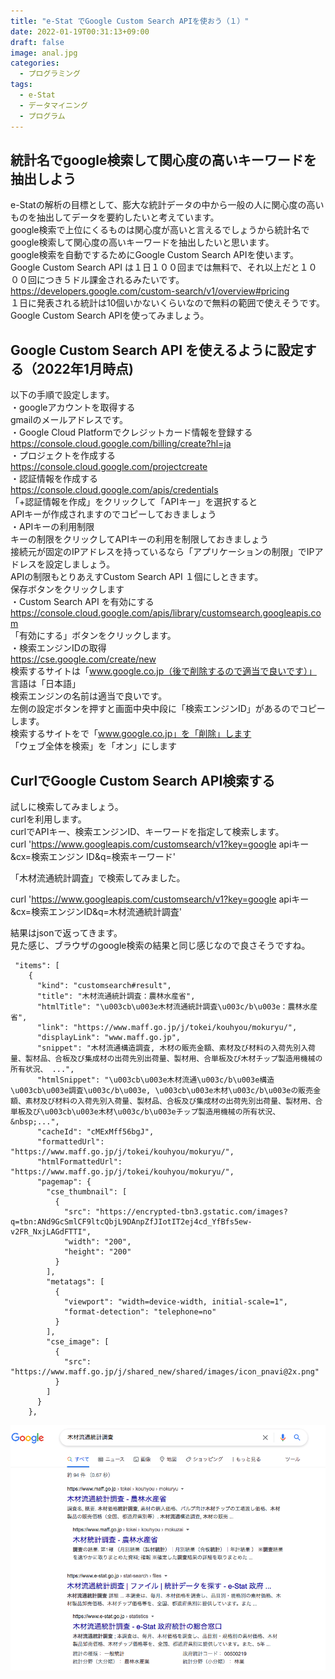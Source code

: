 ```yaml
---
title: "e-Stat でGoogle Custom Search APIを使おう（１）"
date: 2022-01-19T00:31:13+09:00
draft: false
image: anal.jpg
categories:
  - プログラミング
tags:
  - e-Stat 
  - データマイニング
  - プログラム
---
```

## 統計名でgoogle検索して関心度の高いキーワードを抽出しよう
e-Statの解析の目標として、膨大な統計データの中から一般の人に関心度の高いものを抽出してデータを要約したいと考えています。  
google検索で上位にくるものは関心度が高いと言えるでしょうから統計名でgoogle検索して関心度の高いキーワードを抽出したいと思います。  
google検索を自動でするためにGoogle Custom Search APIを使います。  
Google Custom Search API は１日１００回までは無料で、それ以上だと１０００回につき５ドル課金されるみたいです。  
https://developers.google.com/custom-search/v1/overview#pricing  
１日に発表される統計は10個いかないくらいなので無料の範囲で使えそうです。  
Google Custom Search APIを使ってみましょう。  

## Google Custom Search API を使えるように設定する（2022年1月時点)
以下の手順で設定します。  
・googleアカウントを取得する  
gmailのメールアドレスです。  
・Google Cloud Platformでクレジットカード情報を登録する  
https://console.cloud.google.com/billing/create?hl=ja  
・プロジェクトを作成する  
https://console.cloud.google.com/projectcreate  
・認証情報を作成する  
https://console.cloud.google.com/apis/credentials  
「+認証情報を作成」をクリックして「APIキー」を選択すると  
APIキーが作成されますのでコピーしておきましょう  
・APIキーの利用制限  
キーの制限をクリックしてAPIキーの利用を制限しておきましょう  
接続元が固定のIPアドレスを持っているなら「アプリケーションの制限」でIPアドレスを設定しましょう。  
APIの制限もとりあえすCustom Search API １個にしときます。  
保存ボタンをクリックします  
・Custom Search API を有効にする  
https://console.cloud.google.com/apis/library/customsearch.googleapis.com  
「有効にする」ボタンをクリックします。  
・検索エンジンIDの取得  
https://cse.google.com/create/new  
検索するサイトは「www.google.co.jp（後で削除するので適当で良いです）」  
言語は「日本語」  
検索エンジンの名前は適当で良いです。  
左側の設定ボタンを押すと画面中央中段に「検索エンジンID」があるのでコピーします。  
検索するサイトをで「www.google.co.jp」を「削除」します  
「ウェブ全体を検索」を「オン」にします  

## CurlでGoogle Custom Search API検索する
試しに検索してみましょう。  
curlを利用します。  
curlでAPIキー、検索エンジンID、キーワードを指定して検索します。  
curl 'https://www.googleapis.com/customsearch/v1?key=google apiキー&cx=検索エンジン  ID&q=検索キーワード'  

「木材流通統計調査」で検索してみました。  

curl 'https://www.googleapis.com/customsearch/v1?key=google apiキー&cx=検索エンジンID&q=木材流通統計調査'  

結果はjsonで返ってきます。  
見た感じ、ブラウザのgoogle検索の結果と同じ感じなので良さそうですね。  

```
 "items": [
    {
      "kind": "customsearch#result",
      "title": "木材流通統計調査：農林水産省",
      "htmlTitle": "\u003cb\u003e木材流通統計調査\u003c/b\u003e：農林水産省",
      "link": "https://www.maff.go.jp/j/tokei/kouhyou/mokuryu/",
      "displayLink": "www.maff.go.jp",
      "snippet": "木材流通構造調査, 木材の販売金額、素材及び材料の入荷先別入荷量、製材品、合板及び集成材の出荷先別出荷量、製材用、合単板及び木材チップ製造用機械の所有状況、 ...",
      "htmlSnippet": "\u003cb\u003e木材流通\u003c/b\u003e構造\u003cb\u003e調査\u003c/b\u003e, \u003cb\u003e木材\u003c/b\u003eの販売金額、素材及び材料の入荷先別入荷量、製材品、合板及び集成材の出荷先別出荷量、製材用、合単板及び\u003cb\u003e木材\u003c/b\u003eチップ製造用機械の所有状況、&nbsp;...",
      "cacheId": "cMExMff56bgJ",
      "formattedUrl": "https://www.maff.go.jp/j/tokei/kouhyou/mokuryu/",
      "htmlFormattedUrl": "https://www.maff.go.jp/j/tokei/kouhyou/mokuryu/",
      "pagemap": {
        "cse_thumbnail": [
          {
            "src": "https://encrypted-tbn3.gstatic.com/images?q=tbn:ANd9GcSmlCF9ltcQbjL9DAnpZfJIotIT2ej4cd_YfBfs5ew-v2FR_NxjLAGdFTTI",
            "width": "200",
            "height": "200"
          }
        ],
        "metatags": [
          {
            "viewport": "width=device-width, initial-scale=1",
            "format-detection": "telephone=no"
          }
        ],
        "cse_image": [
          {
            "src": "https://www.maff.go.jp/j/shared_new/shared/images/icon_pnavi@2x.png"
          }
        ]
      }
    },
```
    
 ![検索結果](search.png "検索結果")

